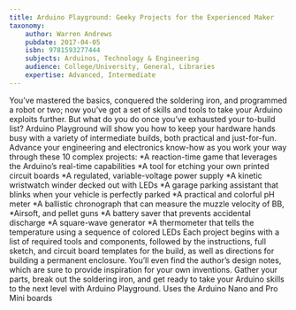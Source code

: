 ```yaml
---
title: Arduino Playground: Geeky Projects for the Experienced Maker
taxonomy:
	author: Warren Andrews
	pubdate: 2017-04-05
	isbn: 9781593277444
	subjects: Arduinos, Technology & Engineering
	audience: College/University, General, Libraries
	expertise: Advanced, Intermediate
---
```

You’ve mastered the basics, conquered the soldering iron, and programmed a robot or two; now you’ve got a set of skills and tools to take your Arduino exploits further. But what do you do once you’ve exhausted your to-build list? Arduino Playground will show you how to keep your hardware hands busy with a variety of intermediate builds, both practical and just-for-fun. Advance your engineering and electronics know-how as you work your way through these 10 complex projects: *A reaction-time game that leverages the Arduino’s real-time capabilities *A tool for etching your own printed circuit boards *A regulated, variable-voltage power supply *A kinetic wristwatch winder decked out with LEDs *A garage parking assistant that blinks when your vehicle is perfectly parked *A practical and colorful pH meter *A ballistic chronograph that can measure the muzzle velocity of BB, *Airsoft, and pellet guns *A battery saver that prevents accidental discharge *A square-wave generator *A thermometer that tells the temperature using a sequence of colored LEDs Each project begins with a list of required tools and components, followed by the instructions, full sketch, and circuit board templates for the build, as well as directions for building a permanent enclosure. You’ll even find the author’s design notes, which are sure to provide inspiration for your own inventions. Gather your parts, break out the soldering iron, and get ready to take your Arduino skills to the next level with Arduino Playground. Uses the Arduino Nano and Pro Mini boards